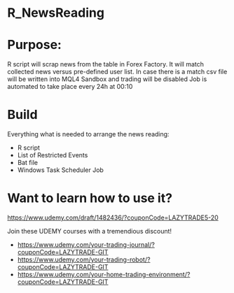 # R_NewsReading

# Purpose:

R script will scrap news from the table in Forex Factory. It will match collected news versus pre-defined user list.
In case there is a match csv file will be written into MQL4 Sandbox and trading will be disabled
Job is automated to take place every 24h at 00:10

# Build

Everything what is needed to arrange the news reading:

- R script
- List of Restricted Events
- Bat file
- Windows Task Scheduler Job

# Want to learn how to use it?

https://www.udemy.com/draft/1482436/?couponCode=LAZYTRADE5-20

Join these UDEMY courses with a tremendious discount!

* https://www.udemy.com/your-trading-journal/?couponCode=LAZYTRADE-GIT
* https://www.udemy.com/your-trading-robot/?couponCode=LAZYTRADE-GIT
* https://www.udemy.com/your-home-trading-environment/?couponCode=LAZYTRADE-GIT
